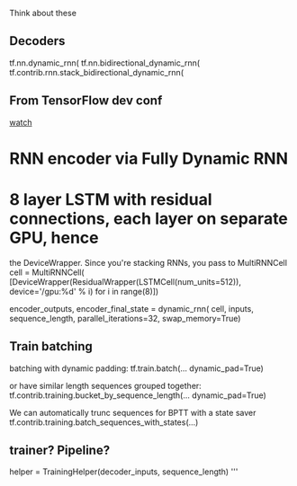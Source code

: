 Think about these

## Decoders
tf.nn.dynamic_rnn(
tf.nn.bidirectional_dynamic_rnn(
tf.contrib.rnn.stack_bidirectional_dynamic_rnn(

## From TensorFlow dev conf
[watch](https://www.youtube.com/watch?v=RIR_-Xlbp7s&list=PLOU2XLYxmsIKGc_NBoIhTn2Qhraji53cv&index=15)
# RNN encoder via Fully Dynamic RNN
# 8 layer LSTM with residual connections, each layer on separate GPU, hence
the DeviceWrapper. Since you're stacking RNNs, you pass to MultiRNNCell
cell = MultiRNNCell(
        [DeviceWrapper(ResidualWrapper(LSTMCell(num_units=512)),
            device='/gpu:%d' % i)
        for i in range(8)])

encoder_outputs, encoder_final_state = dynamic_rnn(
        cell, inputs, sequence_length, parallel_iterations=32,
        swap_memory=True)

## Train batching
batching with dynamic padding:
tf.train.batch(... dynamic_pad=True)

or have similar length sequences grouped together:
tf.contrib.training.bucket_by_sequence_length(... dynamic_pad=True)

We can automatically trunc sequences for BPTT with a state saver
tf.contrib.training.batch_sequences_with_states(...)

## trainer? Pipeline?
helper = TrainingHelper(decoder_inputs, sequence_length)
'''
